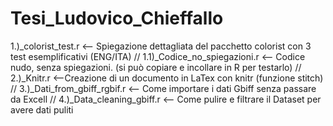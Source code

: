 # Tesi_Ludovico_Chieffallo

1.)_colorist_test.r  <-- Spiegazione dettagliata del pacchetto colorist con 3 test esemplificativi (ENG/ITA)
//
1.1)_Codice_no_spiegazioni.r   <-- Codice nudo, senza spiegazioni. (si può copiare e incollare in R per testarlo)
//
2.)_Knitr.r <--Creazione di un documento in LaTex con knitr (funzione stitch)
//
3.)_Dati_from_gbiff_rgbif.r <-- Come importare i dati Gbiff senza passare da Excell
//
4.)_Data_cleaning_gbiff.r <-- Come pulire e filtrare il Dataset per avere dati puliti
